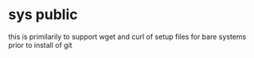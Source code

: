 # sys public #

this is primilarily to support wget and curl of setup files for bare systems prior to install of git